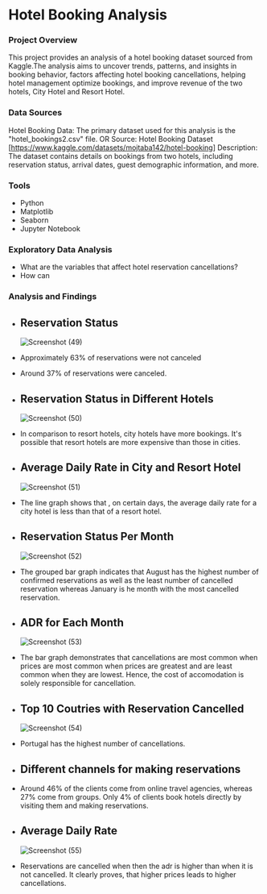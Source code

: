 # Hotel Booking Analysis

### Project Overview

This project provides an analysis of a hotel booking dataset sourced from Kaggle.The analysis aims to uncover trends, patterns, and insights in booking behavior, factors affecting hotel booking cancellations, helping hotel management optimize bookings, and improve revenue of the two hotels, City Hotel and Resort Hotel.

### Data Sources

Hotel Booking Data: The primary dataset used for this analysis is the "hotel_bookings2.csv" file.
OR
Source: Hotel Booking Dataset [https://www.kaggle.com/datasets/mojtaba142/hotel-booking]
Description: The dataset contains details on bookings from two hotels, including reservation status, arrival dates, guest demographic information, and more.

### Tools

- Python
- Matplotlib
- Seaborn
- Jupyter Notebook

### Exploratory Data Analysis

- What are the variables that affect hotel reservation cancellations?
- How can

### Analysis and Findings

 - ## Reservation Status
   
   ![Screenshot (49)](https://github.com/user-attachments/assets/1b8c33ac-97a1-452b-be34-f5678d95a73a)

 - Approximately 63% of reservations were not canceled
 - Around 37% of reservations were canceled.

 - ## Reservation Status in Different Hotels

   ![Screenshot (50)](https://github.com/user-attachments/assets/26944b83-6006-41cb-8604-5cf6920dce25)

 - In comparison to resort hotels, city hotels have more bookings. It's possible that resort hotels are more expensive than those in cities.

 - ## Average Daily Rate in City and Resort Hotel

   ![Screenshot (51)](https://github.com/user-attachments/assets/d64587c9-dd0f-4799-8fac-6eb3857a0384)

 - The line graph shows that , on certain days, the average daily rate for a city hotel is less than that of a resort hotel.

 - ## Reservation Status Per Month

   ![Screenshot (52)](https://github.com/user-attachments/assets/08e9c04c-950e-47f6-aa03-3bb75e811af6)

 - The grouped bar graph indicates that August has the highest number of confirmed reservations as well as the least number of cancelled reservation whereas January is he month with the most cancelled reservation.

 - ## ADR for Each Month

   ![Screenshot (53)](https://github.com/user-attachments/assets/b451f850-0b8b-40e3-8831-0516db47ce38)

 - The bar graph demonstrates that cancellations are most common when prices are most common when prices are greatest and are least common when they are lowest. Hence, the cost of accomodation is solely 
   responsible for cancellation.

 - ## Top 10 Coutries with Reservation Cancelled

   ![Screenshot (54)](https://github.com/user-attachments/assets/1143a1bf-90f5-4158-ba14-26ac4984138f)

 - Portugal has the highest number of cancellations.

 - ## Different channels for making reservations

 - Around 46% of the clients come from online travel agencies, whereas 27% come from groups. Only 4% of clients book hotels directly by visiting them and making reservations.

 - ## Average Daily Rate

   ![Screenshot (55)](https://github.com/user-attachments/assets/fc784cf9-4ce4-4d9d-8ef1-b334ffb905df)

 - Reservations are cancelled when then the adr is higher than when it is not cancelled. It clearly proves, that higher prices leads to higher cancellations.
 





   

   




